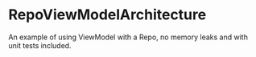 # RepoViewModelArchitecture
An example of using ViewModel with a Repo, no memory leaks and with unit tests included. 
